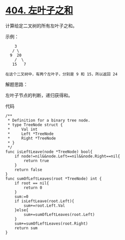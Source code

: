 # [404. 左叶子之和](https://leetcode-cn.com/problems/sum-of-left-leaves/)
计算给定二叉树的所有左叶子之和。

示例：

```
    3
   / \
  9  20
    /  \
   15   7

在这个二叉树中，有两个左叶子，分别是 9 和 15，所以返回 24
```

解题思路：

左叶子节点的判断，递归获得和。

代码

```
/**
 * Definition for a binary tree node.
 * type TreeNode struct {
 *     Val int
 *     Left *TreeNode
 *     Right *TreeNode
 * }
 */
func isLeftLeave(node *TreeNode) bool{
	if node!=nil&&node.Left==nil&&node.Right==nil{
		return true
	}
	return false
}
func sumOfLeftLeaves(root *TreeNode) int {
	if root == nil{
		return 0
	}
	sum:=0
    if isLeftLeave(root.Left){
    	sum+=root.Left.Val
    }else{
    	sum+=sumOfLeftLeaves(root.Left)
    }
    sum+=sumOfLeftLeaves(root.Right)
    return sum
}
```